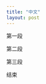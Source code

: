 ```yaml
---
title: "中文"
layout: post
---
```


第一段

第二段

第三段

结束

[jekyll-docs]: http://jekyllrb.com/docs/home
[jekyll-gh]:   https://github.com/jekyll/jekyll
[jekyll-talk]: https://talk.jekyllrb.com/
